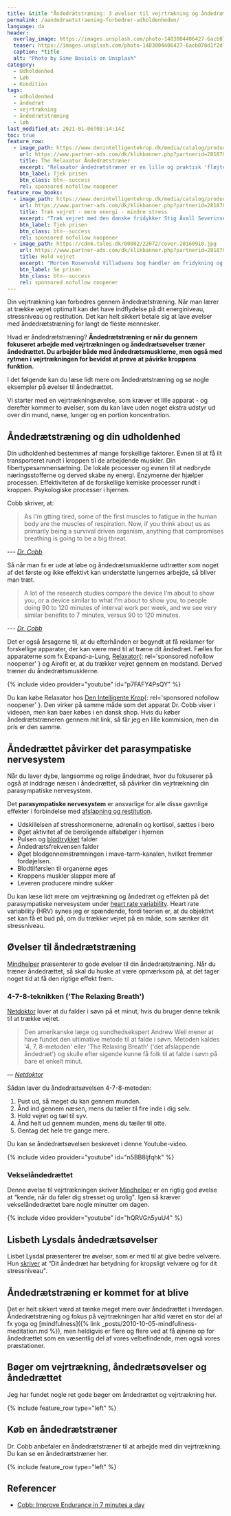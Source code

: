 ```yaml
---
title: &title "Åndedrætstræning: 3 øvelser til vejrtrækning og åndedrættet"
permalink: /aandedraetstraening-forbedrer-udholdenheden/
language: da
header:
  overlay_image: https://images.unsplash.com/photo-1483004406427-6acb078d1f2d?ixlib=rb-1.2.1&ixid=eyJhcHBfaWQiOjEyMDd9&auto=format&fit=crop&h=630&w=1200&q=10
  teaser: https://images.unsplash.com/photo-1483004406427-6acb078d1f2d?ixlib=rb-1.2.1&ixid=eyJhcHBfaWQiOjEyMDd9&auto=format&fit=crop&h=300&w=400&q=10
  caption: *title
  alt: "Photo by Sime Basioli on Unsplash"
category:
  - Udholdenhed
  - Løb
  - Kondition
tags:
  - udholdenhed
  - åndedræt
  - vejrtrækning
  - åndedrætstræning
  - løb
last_modified_at: 2021-01-06T08:14:14Z
toc: true
feature_row:
  - image_path: https://www.denintelligentekrop.dk/media/catalog/product/cache/1/image/560x/9df78eab33525d08d6e5fb8d27136e95/r/e/relaxator-aandedraetstraener-1.jpg
    url: https://www.partner-ads.com/dk/klikbanner.php?partnerid=28187&bannerid=38097&htmlurl=https://www.denintelligentekrop.dk/the-relaxator-aandedraetstraener
    title: The Relaxator Åndedrætstræner
    excerpt: "Relaxator åndedrætstræner er en lille og praktisk 'fløjte' der forbedrer dine vejrtrækningsvaner. Du kan lave åndedrætstræning bare ved at placere den i munden og derved kan du få justérbar modstand på din vejrtrækning."
    btn_label: Tjek prisen
    btn_class: btn--success
    rel: sponsored nofollow noopener
feature_row_books:
  - image_path: https://www.denintelligentekrop.dk/media/catalog/product/cache/1/image/560x/9df78eab33525d08d6e5fb8d27136e95/r/e/relaxator-aandedraetstraener-1.jpg
    url: https://www.partner-ads.com/dk/klikbanner.php?partnerid=28187&bannerid=38097&htmlurl=https://www.denintelligentekrop.dk/traek-vejret-mere-energi-mindre-stress
    title: Træk vejret - mere energi - mindre stress
    excerpt: "Træk vejret med den danske fridykker Stig Åvall Severinsen kommer bredt omkring brugen af åndedrættet ift. fridykning og hverdagsliv. bogen er skrevet med baggrund i fridykning og yoga - og med Stigs mange års erfaring med professionelt brug af åndedrættet."
    btn_label: Tjek prisen
    btn_class: btn--success
    rel: sponsored nofollow noopener
  - image_path: https://cdn6.tales.dk/00002/22072/cover.20160910.jpg
    url: https://www.partner-ads.com/dk/klikbanner.php?partnerid=28187&bannerid=55158&htmlurl=https://tales.dk/hold-vejret-en-bog-om-fridykning_morten-rosenvold-villadsen_9788799089758
    title: Hold vejret
    excerpt: "Morten Rosenvold Villadsens bog handler om fridykning og om at lære teknikker i forhold til åndedrættet og vejrtrækningn. Lær også om mental og fysisk træning og få det illustreret med fremragende fotos af nogle af verdens bedste undervandsfotografer."
    btn_label: Se prisen
    btn_class: btn--success
    rel: sponsored nofollow noopener
---
```


Din vejrtrækning kan forbedres gennem åndedrætstræning. Når man lærer at trække vejret optimalt kan det have indflydelse på dit energiniveau, stressniveau og restitution. Det kan helt sikkert betale sig at lave øvelser med åndedrætstræning for langt de fleste mennesker.

Hvad er åndedrætstræning? **Åndedrætstræning er når du gennem fokuseret arbejde med vejrtrækningen og åndedrætsøvelser træner åndedrættet. Du arbejder både med åndedrætsmusklerne, men også med rytmen i vejrtrækningen for bevidst at prøve at påvirke kroppens funktion.**

I det følgende kan du læse lidt mere om åndedrætstræning og se nogle eksempler på øvelser til åndedrættet.

Vi starter med en vejrtrækningsøvelse, som kræver et lille apparat - og derefter kommer to øvelser, som du kan lave uden noget ekstra udstyr ud over din mund, næse, lunger og en portion koncentration.

## Åndedrætstræning og din udholdenhed

Din udholdenhed bestemmes af mange forskellige faktorer. Evnen til at få ilt transporteret rundt i kroppen til de arbejdende muskler. Din fibertypesammensætning. De lokale processer og evnen til at nedbryde næringsstofferne og derved skabe ny energi. Enzymerne der hjælper processen. Effektiviteten af de forskellige kemiske processer rundt i kroppen. Psykologiske processer i hjernen.

Cobb skriver, at:

> As I'm gtting tired, some of the first muscles to fatigue in the human body are the muscles of respiration. Now, if you think about us as primarily being a survival driven organism, anything that compromises breathing is going to be a big threat.

--- <cite>[Dr. Cobb](https://zhealtheducation.com/blog/episode-109-improve-endurance-in-7-minutes-a-day/)</cite>

Så når man fx er ude at løbe og åndedrætsmusklerne udtrætter som noget af det første og ikke effektivt kan understøtte lungernes arbejde, så bliver man træt.

> A lot of the research studies compare the device I’m about to show you, or a device similar to what I’m about to show you, to people doing 90 to 120 minutes of interval work per week, and we see very similar benefits to 7 minutes, versus 90 to 120 minutes.

--- <cite>[Dr. Cobb](https://zhealtheducation.com/blog/episode-109-improve-endurance-in-7-minutes-a-day/)</cite>

Det er også årsagerne til, at du efterhånden er begyndt at få reklamer for forskellige apparater, der kan være med til at træne dit åndedræt. Fælles for apparaterne som fx Expand-a-Lung, [Relaxator](https://www.partner-ads.com/dk/klikbanner.php?partnerid=28187&bannerid=38097&htmlurl=https://www.denintelligentekrop.dk/the-relaxator-aandedraetstraener){: rel='sponsored nofollow noopener' } og Airofit er, at du trækker vejret gennem en modstand. Derved træner du åndedrætsmusklerne.

{% include video provider="youtube" id="p7FAFY4PsQY" %}

Du kan købe Relaxator hos [Den Intelligente Krop](https://www.partner-ads.com/dk/klikbanner.php?partnerid=28187&bannerid=38097&htmlurl=https://www.denintelligentekrop.dk/the-relaxator-aandedraetstraener){: rel='sponsored nofollow noopener' }. Den virker på samme måde som det apparat Dr. Cobb viser i videoen, men kan baer købes i en dansk shop. Hvis du køber åndedrætstræneren gennem mit link, så får jeg en lille kommision, men din pris er den samme.

## Åndedrættet påvirker det parasympatiske nervesystem

Når du laver dybe, langsomme og rolige åndedræt, hvor du fokuserer på også at inddrage næsen i åndedrættet, så påvirker din vejrtrækning din parasympatiske nervesystem.

Det **parasympatiske nervesystem** er ansvarlige for alle disse gavnlige effekter i forbindelse med [afslapning og restitution](/restitution/).

- Udskillelsen af stresshormonerne, adrenalin og kortisol, sættes i bero
- Øget aktivitet af de beroligende alfabølger i hjernen
- Pulsen og [blodtrykket](/blodtryk/) falder
- Åndedrætsfrekvensen falder
- Øget blodgennemstrømningen i mave-tarm-kanalen, hvilket fremmer fordøjelsen.
- Blodtilførslen til organerne øges
- Kroppens muskler slapper mere af
- Leveren producere mindre sukker

Du kan læse lidt mere om vejrtrækning og åndedræt og effekten på det parasympatiske nervesystem under [heart rate variability](/hrv/). Heart rate variability (HRV) synes jeg er spændende, fordi teorien er, at du objektivt set kan få et bud på, om du trækker vejret på en måde, som sænker dit stressniveau.

## Øvelser til åndedrætstræning

[Mindhelper](https://mindhelper.dk/mental-fitness/traek-vejret-dybt/) præsenterer to gode øvelser til din åndedrætstræning. Når du træner åndedrættet, så skal du huske at være opmærksom på, at det tager noget tid at få den rigtige effekt frem.

### 4-7-8-teknikken ('The Relaxing Breath')

[Netdoktor](https://www.netdoktor.dk/nyheder/saadan-falder-du-i-soevn-paa-et-minut.htm) lover at du falder i søvn på et minut, hvis du bruger denne teknik til at trække vejret.

> Den amerikanske læge og sundhedsekspert Andrew Weil mener at have fundet den ultimative metode til at falde i søvn. Metoden kaldes '4, 7, 8-metoden' eller 'The Relaxing Breath' ('det afslappende åndedræt') og skulle efter sigende kunne få folk til at falde i søvn på bare et enkelt minut.

— <cite>[Netdoktor](https://www.netdoktor.dk/nyheder/saadan-falder-du-i-soevn-paa-et-minut.htm)</cite>

Sådan laver du åndedrætsøvelsen 4-7-8-metoden:

1.  Pust ud, så meget du kan gennem munden.
2.  Ånd ind gennem næsen, mens du tæller til fire inde i dig selv.
3.  Hold vejret og tæl til syv.
4.  Ånd helt ud gennem munden, mens du tæller til otte.
5.  Gentag det hele tre gange mere.

Du kan se åndedrætsøvelsen beskrevet i denne Youtube-video.

{% include video provider="youtube" id="n5BB8ljfqhk" %}

### Vekselåndedrættet

Denne øvelse til vejrtrækningen skriver [Mindhelper](https://mindhelper.dk/mental-fitness/traek-vejret-dybt/) er en rigtig god øvelse at <q>kende, når du føler dig stresset og urolig</q>. Igen så kræver vekselåndedrættet bare nogle minutter om dagen.

{% include video provider="youtube" id="hQRVGn5yuU4" %}

## Lisbeth Lysdals åndedrætsøvelser

Lisbet Lysdal præsenterer tre øvelser, som er med til at give bedre velvære. Hun [skriver](https://liseboegsted.dk/blog/dit-aandedraet-har-betydning-for-kropsligt-velvaere-og-stress-niveau) at <q>Dit åndedræt har betydning for kropsligt velvære og for dit stressniveau</q>.

## Åndedrætstræning er kommet for at blive

Det er helt sikkert værd at tænke meget mere over åndedrættet i hverdagen. Åndedrætstræning og fokus på vejrtrækningen har altid været en stor del af fx yoga og [mindfulness]({% link _posts/2010-10-05-mindfullness-meditation.md %}), men heldigvis er flere og flere ved at få øjnene op for åndedrættet som en væsentlig del af vores velbefindende, men også vores præstationer.

## Bøger om vejrtrækning, åndedrætsøvelser og åndedrættet

Jeg har fundet nogle ret gode bøger om åndedrættet og vejrtrækning her.

{% include feature_row type="left" %}

## Køb en åndedrætstræner

Dr. Cobb anbefaler en åndedrætstræner til at arbejde med din vejrtrækning. Du kan se en åndedrætstræner her.

{% include feature_row type="left" %}

## Referencer

- [Cobb: Improve Endurance in 7 minutes a day](https://zhealtheducation.com/blog/episode-109-improve-endurance-in-7-minutes-a-day/)
